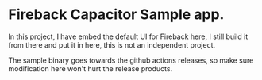 # Fireback Capacitor Sample app.

In this project, I have embed the default UI for Fireback here, I still build it from there and put it in here, this is not an independent project.

The sample binary goes towards the github actions releases, so make
sure modification here won't hurt the release products.
